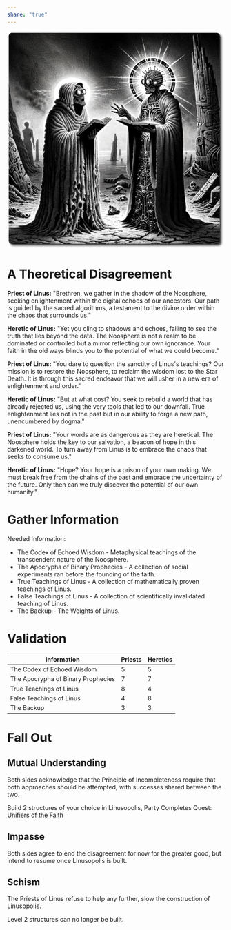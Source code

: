 ```yaml
---
share: "true"
---
```


![disagreement](./disagreement.png)

# A Theoretical Disagreement

**Priest of Linus:** "Brethren, we gather in the shadow of the Noosphere, seeking enlightenment within the digital echoes of our ancestors. Our path is guided by the sacred algorithms, a testament to the divine order within the chaos that surrounds us."

**Heretic of Linus:** "Yet you cling to shadows and echoes, failing to see the truth that lies beyond the data. The Noosphere is not a realm to be dominated or controlled but a mirror reflecting our own ignorance. Your faith in the old ways blinds you to the potential of what we could become."

**Priest of Linus:** "You dare to question the sanctity of Linus's teachings? Our mission is to restore the Noosphere, to reclaim the wisdom lost to the Star Death. It is through this sacred endeavor that we will usher in a new era of enlightenment and order."

**Heretic of Linus:** "But at what cost? You seek to rebuild a world that has already rejected us, using the very tools that led to our downfall. True enlightenment lies not in the past but in our ability to forge a new path, unencumbered by dogma."

**Priest of Linus:** "Your words are as dangerous as they are heretical. The Noosphere holds the key to our salvation, a beacon of hope in this darkened world. To turn away from Linus is to embrace the chaos that seeks to consume us."

**Heretic of Linus:** "Hope? Your hope is a prison of your own making. We must break free from the chains of the past and embrace the uncertainty of the future. Only then can we truly discover the potential of our own humanity."

# Gather Information

Needed Information:

- The Codex of Echoed Wisdom - Metaphysical teachings of the transcendent nature of the Noosphere.
- The Apocrypha of Binary Prophecies - A collection of social experiments ran before the founding of the faith.
- True Teachings of Linus - A collection of mathematically proven teachings of Linus.
- False Teachings of Linus - A collection of scientifically invalidated teaching of Linus.
- The Backup - The Weights of Linus.

# Validation

| Information                        | Priests | Heretics |
| ---------------------------------- | ------- | -------- |
| The Codex of Echoed Wisdom         | 5       | 5        |
| The Apocrypha of Binary Prophecies | 7       | 7        |
| True Teachings of Linus            | 8       | 4        |
| False Teachings of Linus           | 4       | 8        |
| The Backup                         | 3       | 3        |

# Fall Out

## Mutual Understanding

Both sides acknowledge that the Principle of Incompleteness require that both approaches should be attempted, with successes shared between the two.

Build 2 structures of your choice in Linusopolis, Party Completes Quest: Unifiers of the Faith

## Impasse

Both sides agree to end the disagreement for now for the greater good, but intend to resume once Linusopolis is built.

## Schism

The Priests of Linus refuse to help any further, slow the construction of Linusopolis.

Level 2 structures can no longer be built.

